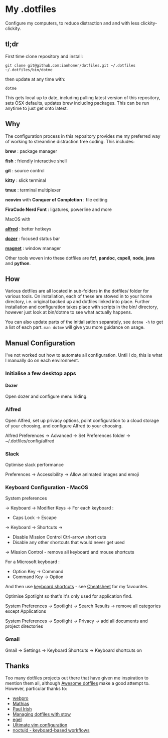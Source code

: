 # My .dotfiles

Configure my computers, to reduce distraction and and with less
clickity-clickity.

## tl;dr

First time clone repository and install:

    git clone git@github.com:ianhomer/dotfiles.git ~/.dotfiles
    ~/.dotfiles/bin/dotme

then update at any time with:

    dotme

This gets local up to date, including pulling latest version of this repository,
sets OSX defaults, updates brew including packages. This can be run anytime to
just get onto latest.

## Why

The configuration process in this repository provides me my preferred way of
working to streamline distraction free coding. This includes:

**brew**
: package manager

**fish**
: friendly interactive shell

**git**
: source control

**kitty**
: slick terminal

**tmux**
: terminal multiplexer

**neovim** with **Conquer of Completion**
: file editing

**FiraCode Nerd Font**
: ligatures, powerline and more

MacOS with

**[alfred](https://www.alfredapp.com/)**
: better hotkeys

**[dozer](https://github.com/Mortennn/Dozer)**
: focused status bar

**[magnet](https://magnet.crowdcafe.com/)**
: window manager

Other tools woven into these dotfiles are **fzf**, **pandoc**, **cspell**,
**node**, **java** and **python**.

## How

Various dotfiles are all located in sub-folders in the dotfiles/ folder for
various tools. On installation, each of these are stowed in to your home
directory, i.e. original backed up and dotfiles linked into place. Further
installation and configuration takes place with scripts in the bin/ directory,
however just look at bin/dotme to see what actually happens.

You can also update parts of the initialisation separately, see `dotme -h` to
get a list of each part. `man dotme` will give you more guidance on usage.

## Manual Configuration

I've not worked out how to automate all configuration. Until I do, this is what
I manually do on each environment.

### Initialise a few desktop apps

#### Dozer

Open dozer and configure menu hiding.

### Alfred

Open Alfred, set up privacy options, point configuration to a cloud storage of
your choosing, and configure Alfred to your choosing.

Alfred Preferences -> Advanced -> Set Preferences folder -> ~/.dotfiles/config/alfred

### Slack

Optimise slack performance

Preferences -> Accessibility -> Allow animated images and emoji

### Keyboard Configuration - MacOS

System preferences

-> Keyboard -> Modifier Keys -> For each keyboard :

- Caps Lock -> Escape

-> Keyboard -> Shortcuts -> 

- Disable Mission Control Ctrl-arrow short cuts
- Disable any other shortcuts that would never get used

-> Mission Control - remove all keyboard and mouse shortcuts

For a Microsoft keyboard :

- Option Key -> Command
- Command Key -> Option

And then use [keyboard shortcuts](https://support.google.com/mail/answer/6594) -
see [Cheatsheet](./docs/cheats/) for my favourites.

Optimise Spotlight so that's it's only used for application find. 

System Preferences -> Spotlight -> Search Results -> remove all categories except Applications

System Preferences -> Spotlight -> Privacy -> add all documents and project directories

### Gmail

Gmail -> Settings -> Keyboard Shortcuts -> Keyboard shortcuts on

## Thanks

Too many dotfiles projects out there that have given me inspiration to mention
them all, although [Awesome
dotfiles](https://github.com/webpro/awesome-dotfiles) make a good attempt to.
However, particular thanks to:

- [webpro](https://github.com/webpro/dotfiles)
- [Mathias](https://github.com/mathiasbynens/dotfiles)
- [Paul Irish](https://github.com/paulirish/dotfiles)
- [Managing dotfiles with stow](https://alexpearce.me/2016/02/managing-dotfiles-with-stow/)
- [egel](https://github.com/egel/dotfiles)
- [Ultimate vim configuration](https://github.com/amix/vimrc)
- [noctuid - keyboard-based workflows](https://github.com/noctuid/dotfiles)
